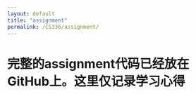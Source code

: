 ```yaml
---
layout: default
title: "assignment"
permalink: /CS336/assignment/
---
```


# 完整的assignment代码已经放在GitHub上。这里仅记录学习心得

